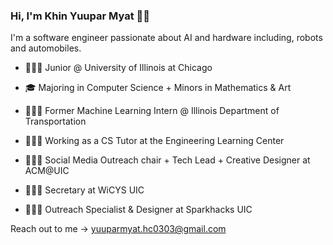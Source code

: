 ### Hi, I'm Khin Yuupar Myat 👩🏻 
<!--
**hera-myat/hera-myat** is a ✨ _special_ ✨ repository because its `README.md` (this file) appears on your GitHub profile.

Here are some ideas to get you started:

- 🔭 I’m currently working on ...
- 🌱 I’m currently learning ...
- 👯 I’m looking to collaborate on ...
- 🤔 I’m looking for help with ...
- 💬 Ask me about ...
- 📫 How to reach me: ...
- 😄 Pronouns: ...
- ⚡ Fun fact: ...
-->
I'm a software engineer passionate about AI and hardware including, robots and automobiles.

- 👩🏻‍🎓 Junior @ University of Illinois at Chicago
- 🎓 Majoring in Computer Science + Minors in Mathematics & Art

- 👩🏻‍🏫 Former Machine Learning Intern @ Illinois Department of Transportation
- 👩🏻‍🏫 Working as a CS Tutor at the Engineering Learning Center

- 👩🏻‍💼 Social Media Outreach chair + Tech Lead + Creative Designer at ACM@UIC
- 👩🏻‍💼 Secretary at WiCYS UIC
- 👩🏻‍💼 Outreach Specialist & Designer at Sparkhacks UIC

Reach out to me → yuuparmyat.hc0303@gmail.com
